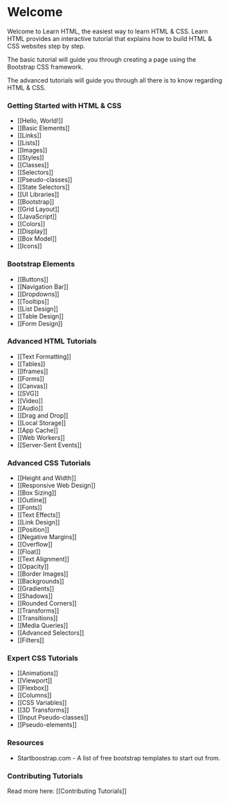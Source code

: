 # Welcome

Welcome to Learn HTML, the easiest way to learn HTML & CSS. Learn HTML provides an interactive tutorial that explains
how to build HTML & CSS websites step by step.

The basic tutorial will guide you through creating a page using the Bootstrap CSS framework.

The advanced tutorials will guide you through all there is to know regarding HTML & CSS.


### Getting Started with HTML & CSS

- [[Hello, World!]]
- [[Basic Elements]]
- [[Links]]
- [[Lists]]
- [[Images]]
- [[Styles]]
- [[Classes]]
- [[Selectors]]
- [[Pseudo-classes]]
- [[State Selectors]]
- [[UI Libraries]]
- [[Bootstrap]]
- [[Grid Layout]]
- [[JavaScript]]
- [[Colors]]
- [[Display]]
- [[Box Model]]
- [[Icons]]

### Bootstrap Elements
- [[Buttons]]
- [[Navigation Bar]]
- [[Dropdowns]]
- [[Tooltips]]
- [[List Design]]
- [[Table Design]]
- [[Form Design]]

### Advanced HTML Tutorials

- [[Text Formatting]]
- [[Tables]]
- [[Iframes]]
- [[Forms]]
- [[Canvas]]
- [[SVG]]
- [[Video]]
- [[Audio]]
- [[Drag and Drop]]
- [[Local Storage]]
- [[App Cache]]
- [[Web Workers]]
- [[Server-Sent Events]]

### Advanced CSS Tutorials

- [[Height and Width]]
- [[Responsive Web Design]]
- [[Box Sizing]]
- [[Outline]]
- [[Fonts]]
- [[Text Effects]]
- [[Link Design]]
- [[Position]]
- [[Negative Margins]]
- [[Overflow]]
- [[Float]]
- [[Text Alignment]]
- [[Opacity]]
- [[Border Images]]
- [[Backgrounds]]
- [[Gradients]]
- [[Shadows]]
- [[Rounded Corners]]
- [[Transforms]]
- [[Transitions]]
- [[Media Queries]]
- [[Advanced Selectors]]
- [[Filters]]

### Expert CSS Tutorials
- [[Animations]]
- [[Viewport]]
- [[Flexbox]]
- [[Columns]]
- [[CSS Variables]]
- [[3D Transforms]]
- [[Input Pseudo-classes]]
- [[Pseudo-elements]]


### Resources
- Startboostrap.com - A list of free bootstrap templates to start out from.


### Contributing Tutorials

Read more here: [[Contributing Tutorials]]
